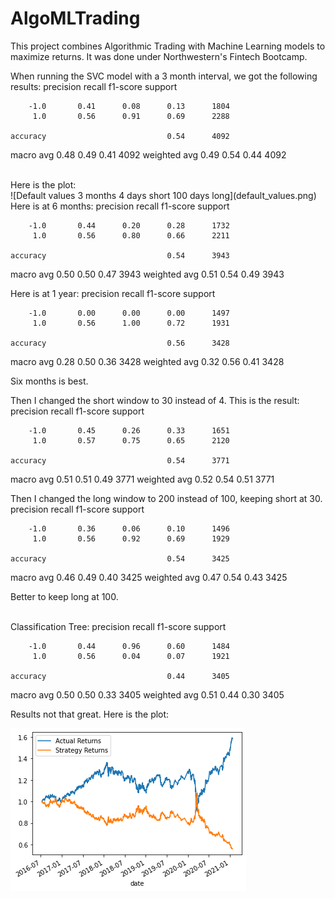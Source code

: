 # AlgoMLTrading
This project combines Algorithmic Trading with Machine Learning models to maximize returns. It was done under Northwestern's Fintech Bootcamp.


When running the SVC model with a 3 month interval, we got the following results:
           precision    recall  f1-score   support

        -1.0       0.41      0.08      0.13      1804
         1.0       0.56      0.91      0.69      2288

    accuracy                           0.54      4092
   macro avg       0.48      0.49      0.41      4092
weighted avg       0.49      0.54      0.44      4092

<br>
Here is the plot:
<br>
![Default values 3 months 4 days short 100 days long](default_values.png)

<br>
Here is at 6 months:
              precision    recall  f1-score   support

        -1.0       0.44      0.20      0.28      1732
         1.0       0.56      0.80      0.66      2211

    accuracy                           0.54      3943
   macro avg       0.50      0.50      0.47      3943
weighted avg       0.51      0.54      0.49      3943

Here is at 1 year:
              precision    recall  f1-score   support

        -1.0       0.00      0.00      0.00      1497
         1.0       0.56      1.00      0.72      1931

    accuracy                           0.56      3428
   macro avg       0.28      0.50      0.36      3428
weighted avg       0.32      0.56      0.41      3428

Six months is best.

Then I changed the short window to 30 instead of 4. This is the result:
             precision    recall  f1-score   support

        -1.0       0.45      0.26      0.33      1651
         1.0       0.57      0.75      0.65      2120

    accuracy                           0.54      3771
   macro avg       0.51      0.51      0.49      3771
weighted avg       0.52      0.54      0.51      3771

Then I changed the long window to 200 instead of 100, keeping short at 30.
              precision    recall  f1-score   support

        -1.0       0.36      0.06      0.10      1496
         1.0       0.56      0.92      0.69      1929

    accuracy                           0.54      3425
   macro avg       0.46      0.49      0.40      3425
weighted avg       0.47      0.54      0.43      3425

Better to keep long at 100.

<br>
Classification Tree:
              precision    recall  f1-score   support

        -1.0       0.44      0.96      0.60      1484
         1.0       0.56      0.04      0.07      1921

    accuracy                           0.44      3405
   macro avg       0.50      0.50      0.33      3405
weighted avg       0.51      0.44      0.30      3405

Results not that great.
Here is the plot:<br>

![Classification Tree Results](classification_tree.png)
